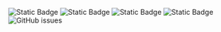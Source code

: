 ![Static Badge](https://img.shields.io/badge/blacklists-60-000000) ![Static Badge](https://img.shields.io/badge/blacklisted-3234358-cc0000) ![Static Badge](https://img.shields.io/badge/whitelisted-2244-00CC00) ![Static Badge](https://img.shields.io/badge/streaming_blacklist-28107-000000) ![GitHub issues](https://img.shields.io/github/issues/fabriziosalmi/blacklists)
